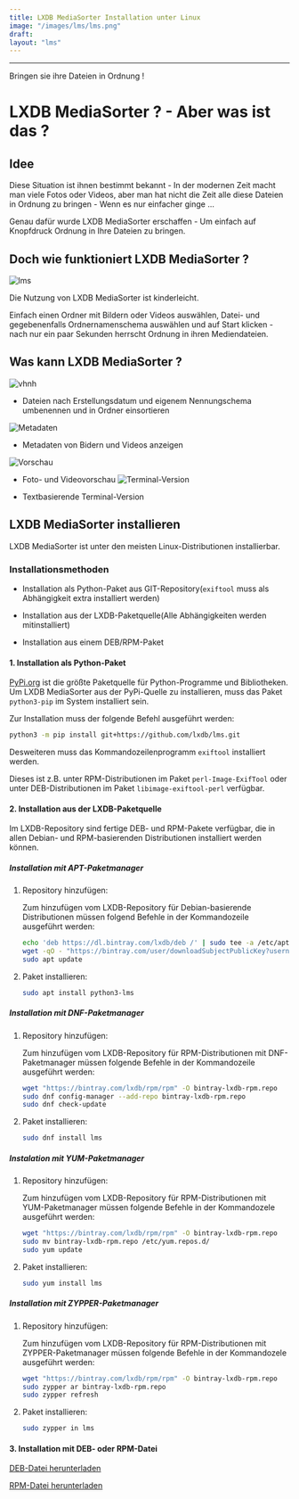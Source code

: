 ```yaml
---
title: LXDB MediaSorter Installation unter Linux
image: "/images/lms/lms.png"
draft:
layout: "lms"
---
```


---
Bringen sie ihre Dateien in Ordnung !

# LXDB MediaSorter ? - Aber was ist das ?

## Idee

Diese Situation ist ihnen bestimmt bekannt - In der modernen Zeit macht man viele Fotos oder Videos, aber man hat nicht die Zeit alle diese Dateien in Ordnung zu bringen - Wenn es nur einfacher ginge ...

Genau dafür wurde LXDB MediaSorter erschaffen - Um einfach auf Knopfdruck Ordnung in Ihre Dateien zu bringen.

## Doch wie funktioniert LXDB MediaSorter ?

![lms](/images/lms/lms-1.png)

Die Nutzung von LXDB MediaSorter ist kinderleicht.

Einfach einen Ordner mit Bildern oder Videos auswählen, Datei- und gegebenenfalls Ordnernamenschema auswählen und auf Start klicken - nach nur ein paar Sekunden herrscht Ordnung in ihren Mediendateien.

## Was kann LXDB MediaSorter ?

![vhnh](/images/lms/vorher-nachher-bt.png)

- Dateien nach Erstellungsdatum und eigenem Nennungschema umbenennen und in Ordner einsortieren

![Metadaten](/images/lms/lms-metadata.png)

- Metadaten von Bidern und Videos anzeigen

![Vorschau](/images/lms/lms-preview.png)

- Foto- und Videovorschau
![Terminal-Version](/images/lms/lms-cli.png)

- Textbasierende Terminal-Version

## LXDB MediaSorter installieren

LXDB MediaSorter ist unter den meisten Linux-Distributionen installierbar.

### Installationsmethoden

- Installation als Python-Paket aus GIT-Repository(```exiftool``` muss als Abhängigkeit extra installiert werden)

- Installation aus der LXDB-Paketquelle(Alle Abhängigkeiten werden mitinstalliert)

- Installation aus einem DEB/RPM-Paket

#### 1. Installation als Python-Paket

[PyPi.org](https://pypi.org) ist die größte Paketquelle für Python-Programme und Bibliotheken. Um LXDB MediaSorter aus der PyPi-Quelle zu installieren, muss das Paket ```python3-pip``` im System installiert sein.

Zur Installation muss der folgende Befehl ausgeführt werden:

```bash
python3 -m pip install git+https://github.com/lxdb/lms.git
```

Desweiteren muss das Kommandozeilenprogramm `exiftool` installiert werden.

Dieses ist z.B. unter RPM-Distributionen im Paket `perl-Image-ExifTool` oder unter DEB-Distributionen im Paket `libimage-exiftool-perl` verfügbar.

#### 2. Installation aus der LXDB-Paketquelle

Im LXDB-Repository sind fertige DEB- und RPM-Pakete verfügbar, die in allen Debian- und RPM-basierenden Distributionen installiert werden können.

##### Installation mit APT-Paketmanager

1. Repository hinzufügen:

   Zum hinzufügen vom LXDB-Repository für Debian-basierende Distributionen müssen folgend Befehle in der Kommandozeile ausgeführt werden:

   ```bash
   echo 'deb https://dl.bintray.com/lxdb/deb /' | sudo tee -a /etc/apt/sources.list
   wget -qO - "https://bintray.com/user/downloadSubjectPublicKey?username=bintray" | sudo apt-key add -
   sudo apt update
   ```

2. Paket installieren:

   ```bash
   sudo apt install python3-lms
   ```

##### Installation mit DNF-Paketmanager

1. Repository hinzufügen:

   Zum hinzufügen vom LXDB-Repository für RPM-Distributionen mit DNF-Paketmanager müssen folgende Befehle in der Kommandozeile ausgeführt werden:

   ```bash
   wget "https://bintray.com/lxdb/rpm/rpm" -O bintray-lxdb-rpm.repo
   sudo dnf config-manager --add-repo bintray-lxdb-rpm.repo
   sudo dnf check-update
   ```

2. Paket installieren:

   ```bash
   sudo dnf install lms
   ```

##### Instalation mit YUM-Paketmanager

1. Repository hinzufügen:

   Zum hinzufügen vom LXDB-Repository für RPM-Distributionen mit YUM-Paketmanager müssen folgende Befehle in der Kommandozele ausgeführt werden:

   ```bash
   wget "https://bintray.com/lxdb/rpm/rpm" -O bintray-lxdb-rpm.repo
   sudo mv bintray-lxdb-rpm.repo /etc/yum.repos.d/
   sudo yum update
   ```

2. Paket installieren:

   ```bash
   sudo yum install lms
   ```

##### Installation mit ZYPPER-Paketmanager

1. Repository hinzufügen:

   Zum hinzufügen vom LXDB-Repository für RPM-Distributionen mit ZYPPER-Paketmanager müssen folgende Befehle in der Kommandozele ausgeführt werden:

   ```bash
   wget "https://bintray.com/lxdb/rpm/rpm" -O bintray-lxdb-rpm.repo
   sudo zypper ar bintray-lxdb-rpm.repo
   sudo zypper refresh
   ```

2. Paket installieren:

   ```bash
   sudo zypper in lms
   ```

#### 3. Installation mit DEB- oder RPM-Datei

[DEB-Datei herunterladen](https://dl.bintray.com/lxdb/deb/lms_2020.4_amd64.deb)

[RPM-Datei herunterladen](https://dl.bintray.com/lxdb/rpm/lms_2020.4_amd64.rpm)
